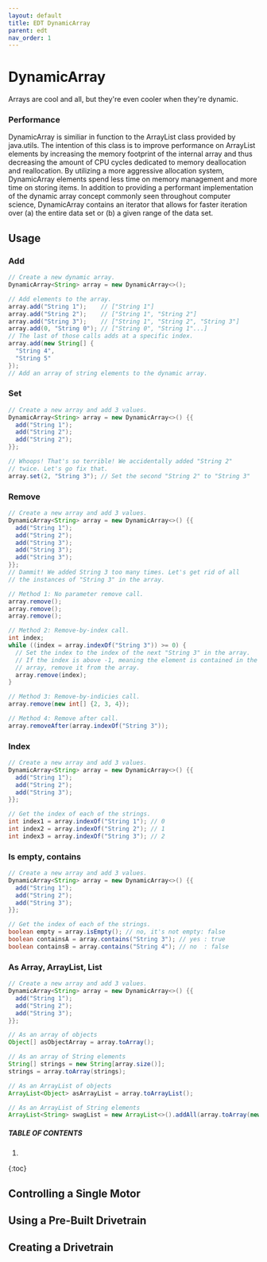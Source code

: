 ```yaml
---
layout: default
title: EDT DynamicArray
parent: edt
nav_order: 1
---
```



# DynamicArray
Arrays are cool and all, but they're even cooler when they're dynamic.

### Performance
DynamicArray is similiar in function to the ArrayList class provided by java.utils.
The intention of this class is to improve performance on ArrayList elements by increasing
the memory footprint of the internal array and thus decreasing the amount of CPU
cycles dedicated to memory deallocation and reallocation. By utilizing a more aggressive
allocation system, DynamicArray elements spend less time on memory management and more
time on storing items. In addition to providing a performant implementation of the
dynamic array concept commonly seen throughout computer science, DynamicArray contains
an iterator that allows for faster iteration over (a) the entire data set or (b)
a given range of the data set.

## Usage 

### Add
```java
// Create a new dynamic array.
DynamicArray<String> array = new DynamicArray<>();

// Add elements to the array.
array.add("String 1");    // ["String 1"]
array.add("String 2");    // ["String 1", "String 2"]
array.add("String 3");    // ["String 1", "String 2", "String 3"]
array.add(0, "String 0"); // ["String 0", "String 1"...]
// The last of those calls adds at a specific index.
array.add(new String[] {
  "String 4",
  "String 5"
});
// Add an array of string elements to the dynamic array.
```

### Set
```java
// Create a new array and add 3 values.
DynamicArray<String> array = new DynamicArray<>() {{
  add("String 1");
  add("String 2");
  add("String 2");
}};

// Whoops! That's so terrible! We accidentally added "String 2"
// twice. Let's go fix that.
array.set(2, "String 3"); // Set the second "String 2" to "String 3"
``` 

### Remove
```java
// Create a new array and add 3 values.
DynamicArray<String> array = new DynamicArray<>() {{
  add("String 1");
  add("String 2");
  add("String 3");
  add("String 3");
  add("String 3");
}};
// Dammit! We added String 3 too many times. Let's get rid of all 
// the instances of "String 3" in the array.

// Method 1: No parameter remove call.
array.remove();
array.remove();
array.remove();

// Method 2: Remove-by-index call.
int index;
while ((index = array.indexOf("String 3")) >= 0) {
  // Set the index to the index of the next "String 3" in the array.
  // If the index is above -1, meaning the element is contained in the
  // array, remove it from the array.
  array.remove(index);
}

// Method 3: Remove-by-indicies call.
array.remove(new int[] {2, 3, 4});

// Method 4: Remove after call.
array.removeAfter(array.indexOf("String 3"));
``` 

### Index
```java
// Create a new array and add 3 values.
DynamicArray<String> array = new DynamicArray<>() {{
  add("String 1");
  add("String 2");
  add("String 3");
}};

// Get the index of each of the strings.
int index1 = array.indexOf("String 1"); // 0
int index2 = array.indexOf("String 2"); // 1
int index3 = array.indexOf("String 3"); // 2
``` 

### Is empty, contains
```java
// Create a new array and add 3 values.
DynamicArray<String> array = new DynamicArray<>() {{
  add("String 1");
  add("String 2");
  add("String 3");
}};

// Get the index of each of the strings.
boolean empty = array.isEmpty(); // no, it's not empty: false
boolean containsA = array.contains("String 3"); // yes : true
boolean containsB = array.contains("String 4"); // no  : false
``` 

### As Array, ArrayList, List
```java
// Create a new array and add 3 values.
DynamicArray<String> array = new DynamicArray<>() {{
  add("String 1");
  add("String 2");
  add("String 3");
}};

// As an array of objects
Object[] asObjectArray = array.toArray();

// As an array of String elements
String[] strings = new String[array.size()];
strings = array.toArray(strings);

// As an ArrayList of objects
ArrayList<Object> asArrayList = array.toArrayList();

// As an ArrayList of String elements
ArrayList<String> swagList = new ArrayList<>().addAll(array.toArray(new String[array.size()]));
``` 

##### TABLE OF CONTENTS
1. 
{:toc}

## Controlling a Single Motor 

## Using a Pre-Built Drivetrain

## Creating a Drivetrain
